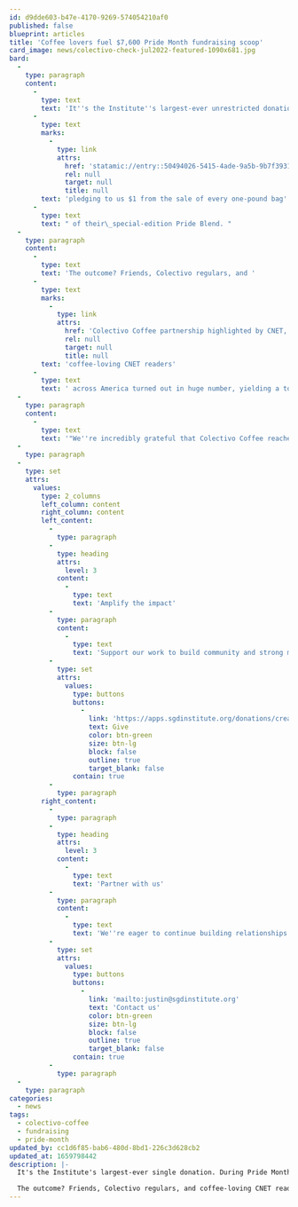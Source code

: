 ```yaml
---
id: d9dde603-b47e-4170-9269-574054210af0
published: false
blueprint: articles
title: 'Coffee lovers fuel $7,600 Pride Month fundraising scoop'
card_image: news/colectivo-check-jul2022-featured-1090x681.jpg
bard:
  -
    type: paragraph
    content:
      -
        type: text
        text: 'It''s the Institute''s largest-ever unrestricted donation. During Pride Month this year, Midwest-based Colectivo Coffee chose to support the work of the Midwest Institute for Sexuality and Gender Diversity by '
      -
        type: text
        marks:
          -
            type: link
            attrs:
              href: 'statamic://entry::50494026-5415-4ade-9a5b-9b7f3931c989'
              rel: null
              target: null
              title: null
        text: 'pledging to us $1 from the sale of every one-pound bag'
      -
        type: text
        text: " of their\_special-edition Pride Blend. "
  -
    type: paragraph
    content:
      -
        type: text
        text: 'The outcome? Friends, Colectivo regulars, and '
      -
        type: text
        marks:
          -
            type: link
            attrs:
              href: 'Colectivo Coffee partnership highlighted by CNET, FOX6 Milwaukee'
              rel: null
              target: null
              title: null
        text: 'coffee-loving CNET readers'
      -
        type: text
        text: ' across America turned out in huge number, yielding a total donation of $7,596.90 for the Institute.'
  -
    type: paragraph
    content:
      -
        type: text
        text: '"We''re incredibly grateful that Colectivo Coffee reached out with this partnership opportunity," said Justin Drwencke, the Institute''s executive director. "This contribution will allow us to kick start some new initiatives to better advocate for queer and trans youth across the Midwest."'
  -
    type: paragraph
  -
    type: set
    attrs:
      values:
        type: 2_columns
        left_column: content
        right_column: content
        left_content:
          -
            type: paragraph
          -
            type: heading
            attrs:
              level: 3
            content:
              -
                type: text
                text: 'Amplify the impact'
          -
            type: paragraph
            content:
              -
                type: text
                text: 'Support our work to build community and strong movements. Set up a monthly gift of $10 and receive exclusive benefits through our OPE (Our Partners in Equity) program. '
          -
            type: set
            attrs:
              values:
                type: buttons
                buttons:
                  -
                    link: 'https://apps.sgdinstitute.org/donations/create'
                    text: Give
                    color: btn-green
                    size: btn-lg
                    block: false
                    outline: true
                    target_blank: false
                contain: true
          -
            type: paragraph
        right_content:
          -
            type: paragraph
          -
            type: heading
            attrs:
              level: 3
            content:
              -
                type: text
                text: 'Partner with us'
          -
            type: paragraph
            content:
              -
                type: text
                text: 'We''re eager to continue building relationships and developing mutually beneficial partnerships. If we haven''t met, please reach out and let us introduce ourselves.'
          -
            type: set
            attrs:
              values:
                type: buttons
                buttons:
                  -
                    link: 'mailto:justin@sgdinstitute.org'
                    text: 'Contact us'
                    color: btn-green
                    size: btn-lg
                    block: false
                    outline: true
                    target_blank: false
                contain: true
          -
            type: paragraph
  -
    type: paragraph
categories:
  - news
tags:
  - colectivo-coffee
  - fundraising
  - pride-month
updated_by: cc1d6f85-bab6-480d-8bd1-226c3d628cb2
updated_at: 1659798442
description: |-
  It's the Institute's largest-ever single donation. During Pride Month this year, Midwest-based Colectivo Coffee chose to support the work of the Midwest Institute for Sexuality and Gender Diversity by pledging to us $1 from the sale of every one-pound bag of their special-edition Pride Blend. 

  The outcome? Friends, Colectivo regulars, and coffee-loving CNET readers across America turned out in huge number, yielding a total donation of $7,596.90 for the Institute.
---
```

